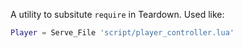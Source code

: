 A utility to subsitute `require` in Teardown.
Used like:
```lua
Player = Serve_File 'script/player_controller.lua'
```